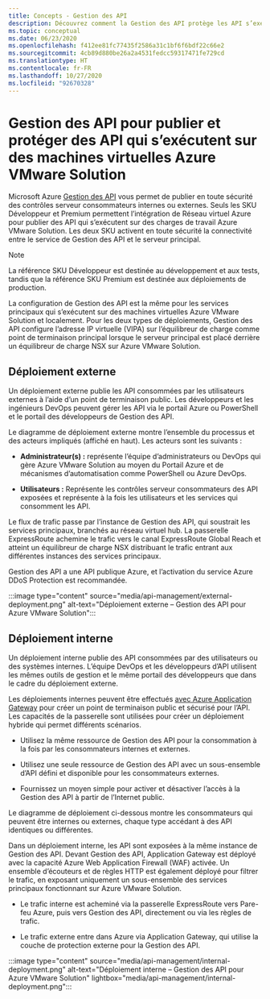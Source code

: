 ```yaml
---
title: Concepts - Gestion des API
description: Découvrez comment la Gestion des API protège les API s’exécutant sur des machines virtuelles Azure VMware Solution.
ms.topic: conceptual
ms.date: 06/23/2020
ms.openlocfilehash: f412ee81fc77435f2586a31c1bf6f6bdf22c66e2
ms.sourcegitcommit: 4cb89d880be26a2a4531fedcc59317471fe729cd
ms.translationtype: HT
ms.contentlocale: fr-FR
ms.lasthandoff: 10/27/2020
ms.locfileid: "92670328"
---
```

# <a name="api-management-to-publish-and-protect-apis-running-on-azure-vmware-solution-based-vms"></a>Gestion des API pour publier et protéger des API qui s’exécutent sur des machines virtuelles Azure VMware Solution

Microsoft Azure [Gestion des API](https://azure.microsoft.com/services/api-management/) vous permet de publier en toute sécurité des contrôles serveur consommateurs internes ou externes.  Seuls les SKU Développeur et Premium permettent l’intégration de Réseau virtuel Azure pour publier des API qui s’exécutent sur des charges de travail Azure VMware Solution.  Les deux SKU activent en toute sécurité la connectivité entre le service de Gestion des API et le serveur principal. 

>[!NOTE]
>La référence SKU Développeur est destinée au développement et aux tests, tandis que la référence SKU Premium est destinée aux déploiements de production.

La configuration de Gestion des API est la même pour les services principaux qui s’exécutent sur des machines virtuelles Azure VMware Solution et localement. Pour les deux types de déploiements, Gestion des API configure l’adresse IP virtuelle (VIPA) sur l’équilibreur de charge comme point de terminaison principal lorsque le serveur principal est placé derrière un équilibreur de charge NSX sur Azure VMware Solution. 


## <a name="external-deployment"></a>Déploiement externe

Un déploiement externe publie les API consommées par les utilisateurs externes à l’aide d’un point de terminaison public. Les développeurs et les ingénieurs DevOps peuvent gérer les API via le portail Azure ou PowerShell et le portail des développeurs de Gestion des API.

Le diagramme de déploiement externe montre l’ensemble du processus et des acteurs impliqués (affiché en haut). Les acteurs sont les suivants :

- **Administrateur(s) :** représente l’équipe d’administrateurs ou DevOps qui gère Azure VMware Solution au moyen du Portail Azure et de mécanismes d’automatisation comme PowerShell ou Azure DevOps.

- **Utilisateurs :**  Représente les contrôles serveur consommateurs des API exposées et représente à la fois les utilisateurs et les services qui consomment les API.

Le flux de trafic passe par l’instance de Gestion des API, qui soustrait les services principaux, branchés au réseau virtuel hub. La passerelle ExpressRoute achemine le trafic vers le canal ExpressRoute Global Reach et atteint un équilibreur de charge NSX distribuant le trafic entrant aux différentes instances des services principaux.

Gestion des API a une API publique Azure, et l’activation du service Azure DDoS Protection est recommandée. 

:::image type="content" source="media/api-management/external-deployment.png" alt-text="Déploiement externe – Gestion des API pour Azure VMware Solution":::


## <a name="internal-deployment"></a>Déploiement interne

Un déploiement interne publie des API consommées par des utilisateurs ou des systèmes internes. L’équipe DevOps et les développeurs d’API utilisent les mêmes outils de gestion et le même portail des développeurs que dans le cadre du déploiement externe.

Les déploiements internes peuvent être effectués [avec Azure Application Gateway](../api-management/api-management-howto-integrate-internal-vnet-appgateway.md) pour créer un point de terminaison public et sécurisé pour l’API.  Les capacités de la passerelle sont utilisées pour créer un déploiement hybride qui permet différents scénarios.  

* Utilisez la même ressource de Gestion des API pour la consommation à la fois par les consommateurs internes et externes.

* Utilisez une seule ressource de Gestion des API avec un sous-ensemble d’API défini et disponible pour les consommateurs externes.

* Fournissez un moyen simple pour activer et désactiver l’accès à la Gestion des API à partir de l’Internet public.

Le diagramme de déploiement ci-dessous montre les consommateurs qui peuvent être internes ou externes, chaque type accédant à des API identiques ou différentes.

Dans un déploiement interne, les API sont exposées à la même instance de Gestion des API. Devant Gestion des API, Application Gateway est déployé avec la capacité Azure Web Application Firewall (WAF) activée. Un ensemble d’écouteurs et de règles HTTP est également déployé pour filtrer le trafic, en exposant uniquement un sous-ensemble des services principaux fonctionnant sur Azure VMware Solution.


* Le trafic interne est acheminé via la passerelle ExpressRoute vers Pare-feu Azure, puis vers Gestion des API, directement ou via les règles de trafic.   

* Le trafic externe entre dans Azure via Application Gateway, qui utilise la couche de protection externe pour la Gestion des API.


:::image type="content" source="media/api-management/internal-deployment.png" alt-text="Déploiement interne – Gestion des API pour Azure VMware Solution" lightbox="media/api-management/internal-deployment.png":::